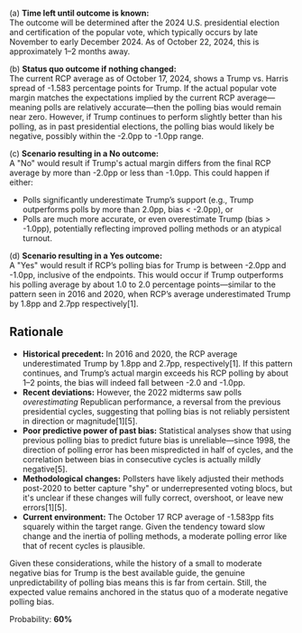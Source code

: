 (a) **Time left until outcome is known:**  
The outcome will be determined after the 2024 U.S. presidential election and certification of the popular vote, which typically occurs by late November to early December 2024. As of October 22, 2024, this is approximately 1–2 months away.

(b) **Status quo outcome if nothing changed:**  
The current RCP average as of October 17, 2024, shows a Trump vs. Harris spread of -1.583 percentage points for Trump. If the actual popular vote margin matches the expectations implied by the current RCP average—meaning polls are relatively accurate—then the polling bias would remain near zero. However, if Trump continues to perform slightly better than his polling, as in past presidential elections, the polling bias would likely be negative, possibly within the -2.0pp to -1.0pp range.

(c) **Scenario resulting in a No outcome:**  
A "No" would result if Trump's actual margin differs from the final RCP average by more than -2.0pp or less than -1.0pp. This could happen if either:  
- Polls significantly underestimate Trump’s support (e.g., Trump outperforms polls by more than 2.0pp, bias < -2.0pp), or  
- Polls are much more accurate, or even overestimate Trump (bias > -1.0pp), potentially reflecting improved polling methods or an atypical turnout.

(d) **Scenario resulting in a Yes outcome:**  
A "Yes" would result if RCP’s polling bias for Trump is between -2.0pp and -1.0pp, inclusive of the endpoints. This would occur if Trump outperforms his polling average by about 1.0 to 2.0 percentage points—similar to the pattern seen in 2016 and 2020, when RCP’s average underestimated Trump by 1.8pp and 2.7pp respectively[1].

## Rationale

- **Historical precedent:** In 2016 and 2020, the RCP average underestimated Trump by 1.8pp and 2.7pp, respectively[1]. If this pattern continues, and Trump’s actual margin exceeds his RCP polling by about 1–2 points, the bias will indeed fall between -2.0 and -1.0pp.
- **Recent deviations:** However, the 2022 midterms saw polls *overestimating* Republican performance, a reversal from the previous presidential cycles, suggesting that polling bias is not reliably persistent in direction or magnitude[1][5].
- **Poor predictive power of past bias:** Statistical analyses show that using previous polling bias to predict future bias is unreliable—since 1998, the direction of polling error has been mispredicted in half of cycles, and the correlation between bias in consecutive cycles is actually mildly negative[5].
- **Methodological changes:** Pollsters have likely adjusted their methods post-2020 to better capture "shy" or underrepresented voting blocs, but it's unclear if these changes will fully correct, overshoot, or leave new errors[1][5].
- **Current environment:** The October 17 RCP average of -1.583pp fits squarely within the target range. Given the tendency toward slow change and the inertia of polling methods, a moderate polling error like that of recent cycles is plausible.

Given these considerations, while the history of a small to moderate negative bias for Trump is the best available guide, the genuine unpredictability of polling bias means this is far from certain. Still, the expected value remains anchored in the status quo of a moderate negative polling bias.

Probability: **60%**